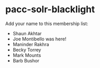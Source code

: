 # pacc-solr-blacklight

Add your name to this membership list:

- Shaun Akhtar
- Joe Montibello was here!
- Maninder Rakhra
- Becky Torrey
- Mark Mounts
- Barb Bushor 

